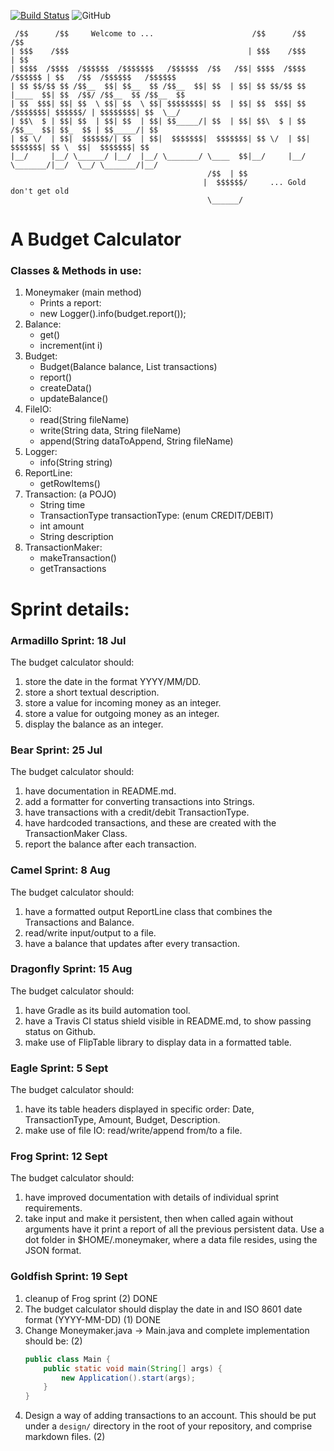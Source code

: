 [![Build Status](https://travis-ci.org/perrymant/moneymaker.svg)](https://travis-ci.org/perrymant/moneymaker)
![GitHub](https://img.shields.io/github/license/perrymant/moneymaker.svg)


```
 /$$      /$$     Welcome to ...                      /$$      /$$           /$$
| $$$    /$$$                                        | $$$    /$$$          | $$
| $$$$  /$$$$  /$$$$$$  /$$$$$$$   /$$$$$$  /$$   /$$| $$$$  /$$$$  /$$$$$$ | $$   /$$  /$$$$$$   /$$$$$$
| $$ $$/$$ $$ /$$__  $$| $$__  $$ /$$__  $$| $$  | $$| $$ $$/$$ $$ |____  $$| $$  /$$/ /$$__  $$ /$$__  $$
| $$  $$$| $$| $$  \ $$| $$  \ $$| $$$$$$$$| $$  | $$| $$  $$$| $$  /$$$$$$$| $$$$$$/ | $$$$$$$$| $$  \__/
| $$\  $ | $$| $$  | $$| $$  | $$| $$_____/| $$  | $$| $$\  $ | $$ /$$__  $$| $$_  $$ | $$_____/| $$
| $$ \/  | $$|  $$$$$$/| $$  | $$|  $$$$$$$|  $$$$$$$| $$ \/  | $$|  $$$$$$$| $$ \  $$|  $$$$$$$| $$
|__/     |__/ \______/ |__/  |__/ \_______/ \____  $$|__/     |__/ \_______/|__/  \__/ \_______/|__/
                                            /$$  | $$
                                           |  $$$$$$/     ... Gold don't get old
                                            \______/
```

# A Budget Calculator

### Classes & Methods in use:
1. Moneymaker (main method)
    - Prints a report:
    - new Logger().info(budget.report());
1. Balance:
    - get()
    - increment(int i)
1. Budget:
    - Budget(Balance balance, List<Transaction> transactions)
    - report()
    - createData()
    - updateBalance()
1. FileIO:
    - read(String fileName)
    - write(String data, String fileName)
    - append(String dataToAppend, String fileName)
1. Logger:
    - info(String string)
1. ReportLine:
    - getRowItems()
1. Transaction: (a POJO)
     - String time
     - TransactionType transactionType: (enum CREDIT/DEBIT)
     - int amount
     - String description
1. TransactionMaker:
    - makeTransaction()
    - getTransactions


# Sprint details:

### Armadillo Sprint: 18 Jul
The budget calculator should:
1. store the date in the format YYYY/MM/DD.
1. store a short textual description.
1. store a value for incoming money as an integer.
1. store a value for outgoing money as an integer.
1. display the balance as an integer.

### Bear Sprint: 25 Jul
The budget calculator should:
1. have documentation in README.md.
1. add a formatter for converting transactions into Strings.
1. have transactions with a credit/debit TransactionType.
1. have hardcoded transactions, and these are created with the TransactionMaker Class.
1. report the balance after each transaction.

### Camel Sprint: 8 Aug
The budget calculator should:
1. have a formatted output ReportLine class that combines the Transactions and Balance.
1. read/write input/output to a file.
1. have a balance that updates after every transaction.

### Dragonfly Sprint: 15 Aug
The budget calculator should:
1. have Gradle as its build automation tool.
1. have a Travis CI status shield visible in README.md, to show passing status on Github.
1. make use of FlipTable library to display data in a formatted table.

### Eagle Sprint: 5 Sept
The budget calculator should:
1. have its table headers displayed in specific order: Date, TransactionType, Amount, Budget, Description.
1. make use of file IO: read/write/append from/to a file.

### Frog Sprint: 12 Sept
The budget calculator should:
1. have improved documentation with details of individual sprint requirements.
1. take input and make it persistent, then when called again without arguments have it print a report of all the previous persistent data. Use a dot folder in $HOME/.moneymaker, where a data file resides, using the JSON format.


### Goldfish Sprint: 19 Sept
1. cleanup of Frog sprint (2) DONE
1. The budget calculator should display the date in and ISO 8601 date format (YYYY-MM-DD) (1) DONE
1. Change Moneymaker.java -> Main.java and complete implementation should be: (2)
    ```java
    public class Main {
        public static void main(String[] args) {
            new Application().start(args);
        }
    }
    ```
1. Design a way of adding transactions to an account. This should be put under a `design/` directory in the root of your repository, and comprise markdown files. (2)

